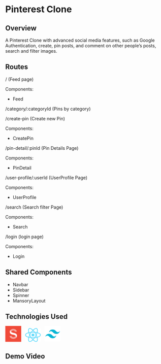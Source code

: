 # Pinterest Clone

## Overview
A Pinterest Clone with advanced social media features, such as Google Authentication, create, pin posts, and
comment on other people’s posts, search and filter images.

## Routes

/ (Feed page)

Components:
- Feed

/category/:categoryId (Pins by category)

/create-pin (Create new Pin)

Components:
- CreatePin

/pin-detail/:pinId (Pin Details Page)

Components:
- PinDetail

/user-profile/:userId (UserProfile Page)

Components:
- UserProfile

/search (Search filter Page)

Components:
- Search

/login (login page)

Components:
- Login

## Shared Components
- Navbar
- Sidebar
- Spinner
- MansoryLayout

## Technologies Used
<img src="./images/sanity.webp" width="50" /> &nbsp;
<img src="./images/react.png" width="50" /> &nbsp;
<img src="./images/Tailwind.png" width="50" />

## Demo Video
[](https://user-images.githubusercontent.com/19533834/157426265-5573103a-eb5e-46e9-b0c0-5df12f32175c.mp4)


